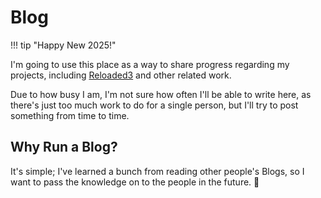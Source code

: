 # Blog

!!! tip "Happy New 2025!"

I'm going to use this place as a way to share progress regarding my projects, including
[Reloaded3] and other related work.  

Due to how busy I am, I'm not sure how often I'll be able to write here, as there's just too
much work to do for a single person, but I'll try to post something from time to time.  

## Why Run a Blog?

It's simple; I've learned a bunch from reading other people's Blogs, so I want to pass the
knowledge on to the people in the future. 🤞

[Reloaded3]: https://reloaded-project.github.io/Reloaded-III/